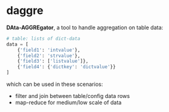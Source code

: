 # daggre

**DAta-AGGREgator**, a tool to handle aggregation on table data:

```python
# table: lists of dict-data
data = [
    {'field1': 'intvalue'},
    {'field2': 'strvalue'},
    {'field3': ['listvalue']},
    {'field4': {'dictkey': 'dictvalue'}}
]
```

which can be used in these scenarios:

- filter and join between table/config data rows
- map-reduce for medium/low scale of data
